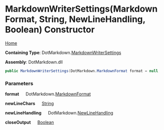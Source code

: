 # MarkdownWriterSettings\(MarkdownFormat, String, NewLineHandling, Boolean\) Constructor

[Home](../../../README.md)

**Containing Type**: DotMarkdown\.[MarkdownWriterSettings](../README.md)

**Assembly**: DotMarkdown\.dll

```csharp
public MarkdownWriterSettings(DotMarkdown.MarkdownFormat format = null, string newLineChars = null, DotMarkdown.NewLineHandling newLineHandling = Replace, bool closeOutput = false)
```

### Parameters

**format** &emsp; DotMarkdown\.[MarkdownFormat](../../MarkdownFormat/README.md)

**newLineChars** &emsp; [String](https://docs.microsoft.com/en-us/dotnet/api/system.string)

**newLineHandling** &emsp; DotMarkdown\.[NewLineHandling](../../NewLineHandling/README.md)

**closeOutput** &emsp; [Boolean](https://docs.microsoft.com/en-us/dotnet/api/system.boolean)